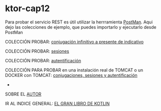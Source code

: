 # ktor-cap12
Para probar el servicio REST es útil utilizar la herrramienta [PostMan](https://www.postman.com/downloads/). Aqui dejo las colecciones de ejemplo, que puedes importarlo y ejecutarlo desde PostMan

  COLECCIÓN PROBAR: [conjugación infinitivo a presente de indicativo](https://github.com/lcriadof/ktor-cap12/blob/master/postman/colecciones/Probar%20ktor-cap12_verbos.postman_collection.json)

  COLECCIÓN PROBAR: [sesiones](https://github.com/lcriadof/ktor-cap12/blob/master/postman/colecciones/Probar%20ktor-cap12_sesiones.postman_collection.json)
  
  COLECCIÓN PROBAR: [autentificación](https://github.com/lcriadof/ktor-cap12/blob/master/postman/colecciones/Probar%20ktor-cap12_autentificacion.postman_collection.json)

  COLECCIÓN PARA PROBAR en una instalación real de TOMCAT o un DOCKER con TOMCAT: [conjugaciones, sesiones y autentificación](https://github.com/lcriadof/ktor-cap12/blob/master/postman/colecciones/despliegue%20en%20tomcat%20o%20docker.postman_collection.json)

-

  SOBRE EL [AUTOR](http://luis.criado.online/) 	
  
  IR AL INDICE GENERAL: [EL GRAN LIBRO DE KOTLIN](https://github.com/Marcombo/El-gran-libro-de-Kotlin)
